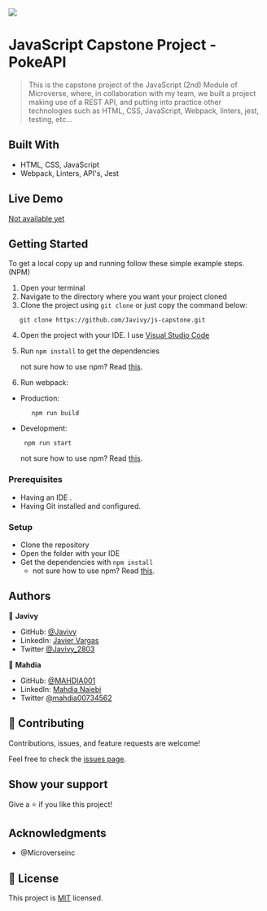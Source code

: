 ![](https://img.shields.io/badge/Microverse-blueviolet)

# JavaScript Capstone Project - PokeAPI

> This is the capstone project of the JavaScript (2nd) Module of Microverse, where, in collaboration with my team, we built a project making use of a REST API, and putting into practice other technologies such as HTML, CSS, JavaScript, Webpack, linters, jest, testing, etc... 


## Built With

- HTML, CSS, JavaScript
- Webpack, Linters, API's, Jest

## Live Demo

[Not available yet]()


## Getting Started
To get a local copy up and running follow these simple example steps. (NPM)
1. Open your terminal
2. Navigate to the directory where you want your project cloned
3. Clone the project using `git clone` or just copy the command below:
```  
   git clone https://github.com/Javivy/js-capstone.git
```   
4. Open the project with your IDE. I use [Visual Studio Code](https://code.visualstudio.com/download)
5. Run `npm install` to get the dependencies

   not sure how to use npm? Read [this](https://docs.npmjs.com/downloading-and-installing-node-js-and-npm).
6. Run webpack:
- Production:
   ``` 
      npm run build
   ```  
- Development:
  ```
   npm run start
  ```
  not sure how to use npm? Read [this](https://docs.npmjs.com/downloading-and-installing-node-js-and-npm).

### Prerequisites
- Having an IDE .
- Having Git installed and configured.

### Setup
- Clone the repository
- Open the folder with your IDE
- Get the dependencies with `npm install` 
  - not sure how to use npm? Read [this](https://docs.npmjs.com/downloading-and-installing-node-js-and-npm).

## Authors

👤 **Javivy**

- GitHub: [@Javivy](https://github.com/Javivy)
- LinkedIn: [Javier Vargas](https://www.linkedin.com/in/javier-alejandro-vargas-ortega)
- Twitter [@Javivy_2803](https://twitter.com/Javivy_2803)

👤 **Mahdia**

- GitHub: [@MAHDIA001](https://github.com/MAHDIA001)
- LinkedIn: [Mahdia Naiebi](https://www.linkedin.com/in/mahdia-naiebi-614b23216/)
- Twitter [@mahdia00734562](https://twitter.com/mahdia00734562/)

## 🤝 Contributing

Contributions, issues, and feature requests are welcome!

Feel free to check the [issues page](https://github.com/Javivy/to-do-list/issue).

## Show your support

Give a ⭐️ if you like this project!

## Acknowledgments

- @Microverseinc

## 📝 License

This project is [MIT](./MIT.md) licensed.
